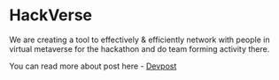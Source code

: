 # HackVerse

We are creating a tool to effectively & efficiently network with people in virtual metaverse for the hackathon and do team forming activity there.

You can read more about post here - [Devpost](https://devpost.com/software/hackverse?ref_content=my-projects-tab&ref_feature=my_projects)

